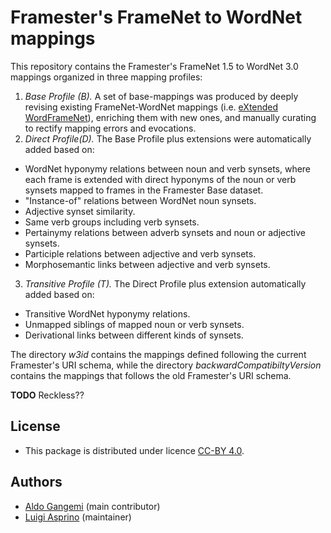 # Framester's FrameNet to WordNet mappings

This repository contains the Framester's FrameNet 1.5 to WordNet 3.0 mappings organized in three mapping profiles:

1. *Base Profile (B).*  A set of base-mappings was produced by deeply revising existing FrameNet-WordNet mappings (i.e. [eXtended WordFrameNet](https://adimen.si.ehu.es/web/WordFrameNet)),  enriching them with new ones, and manually curating to rectify mapping errors and evocations.
2. *Direct Profile(D).* The Base Profile plus extensions were automatically added based on:
  - WordNet hyponymy relations between noun and verb synsets, where each frame is extended with direct hyponyms of the noun or verb synsets mapped to frames in the Framester Base dataset.
  - "Instance-of" relations between WordNet noun synsets.
  - Adjective synset similarity.
  - Same verb groups including verb synsets.
  - Pertainymy relations between adverb synsets and noun or adjective synsets.
  - Participle relations between adjective and verb synsets.
  - Morphosemantic links between adjective and verb synsets.
3. *Transitive Profile (T).* The Direct Profile plus extension automatically added based on:
  - Transitive WordNet hyponymy relations.
  - Unmapped siblings of mapped noun or verb synsets.
  - Derivational links between different kinds of synsets.

The directory *w3id* contains the mappings defined following the current Framester's URI schema, while the directory *backwardCompatibiltyVersion* contains the mappings that follows the old Framester's URI schema.

**TODO** Reckless??


## License

- This package is distributed under licence [CC-BY 4.0](https://creativecommons.org/licenses/by/4.0/).

## Authors

- [Aldo Gangemi](mailto:aldo.gangemi@cnr.it) (main contributor)
- [Luigi Asprino](mailto:luigi.asprino@istc.cnr.it) (maintainer)
